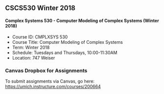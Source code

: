 ## CSCS530 Winter 2018
#### Complex Systems 530 - Computer Modeling of Complex Systems (Winter 2018)

  * Course ID: CMPLXSYS 530
  * Course Title: Computer Modeling of Complex Systems
  * Term: Winter 2018
  * Schedule: Tuesdays and Thursdays, 10:00-11:30AM
  * Location: 747 Weiser


### Canvas Dropbox for Assignments

To submit assignments via Canvas, go here:
https://umich.instructure.com/courses/200664
